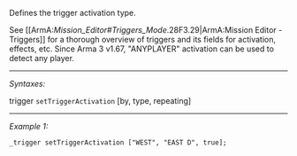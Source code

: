 Defines the trigger activation type. 

See [[ArmA:_Mission_Editor#Triggers_Mode_.28F3.29|ArmA:Mission Editor - Triggers]] for a thorough overview of triggers and its fields for activation, effects, etc.   Since Arma 3 v1.67, "ANYPLAYER" activation can be used to detect any player.


---
*Syntaxes:*

trigger `setTriggerActivation` [by, type, repeating]

---
*Example 1:*

```sqf
_trigger setTriggerActivation ["WEST", "EAST D", true];
```